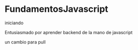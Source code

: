 # FundamentosJavascript
iniciando

Entusiasmado por aprender backend de la mano de javascript

un cambio para pull
